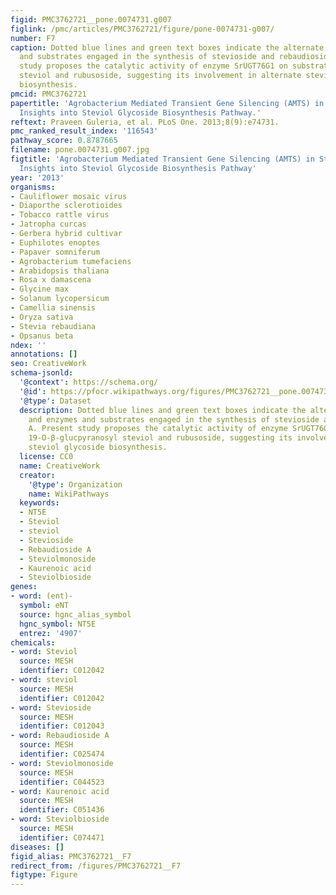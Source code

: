 ```yaml
---
figid: PMC3762721__pone.0074731.g007
figlink: /pmc/articles/PMC3762721/figure/pone-0074731-g007/
number: F7
caption: Dotted blue lines and green text boxes indicate the alternate steps and enzymes
  and substrates engaged in the synthesis of stevioside and rebaudioside A. Present
  study proposes the catalytic activity of enzyme SrUGT76G1 on substrates 19-O-β-glucpyranosyl
  steviol and rubusoside, suggesting its involvement in alternate steviol glycoside
  biosynthesis.
pmcid: PMC3762721
papertitle: 'Agrobacterium Mediated Transient Gene Silencing (AMTS) in Stevia rebaudiana:
  Insights into Steviol Glycoside Biosynthesis Pathway.'
reftext: Praveen Guleria, et al. PLoS One. 2013;8(9):e74731.
pmc_ranked_result_index: '116543'
pathway_score: 0.8787665
filename: pone.0074731.g007.jpg
figtitle: 'Agrobacterium Mediated Transient Gene Silencing (AMTS) in Stevia rebaudiana:
  Insights into Steviol Glycoside Biosynthesis Pathway'
year: '2013'
organisms:
- Cauliflower mosaic virus
- Diaporthe sclerotioides
- Tobacco rattle virus
- Jatropha curcas
- Gerbera hybrid cultivar
- Euphilotes enoptes
- Papaver somniferum
- Agrobacterium tumefaciens
- Arabidopsis thaliana
- Rosa x damascena
- Glycine max
- Solanum lycopersicum
- Camellia sinensis
- Oryza sativa
- Stevia rebaudiana
- Opsanus beta
ndex: ''
annotations: []
seo: CreativeWork
schema-jsonld:
  '@context': https://schema.org/
  '@id': https://pfocr.wikipathways.org/figures/PMC3762721__pone.0074731.g007.html
  '@type': Dataset
  description: Dotted blue lines and green text boxes indicate the alternate steps
    and enzymes and substrates engaged in the synthesis of stevioside and rebaudioside
    A. Present study proposes the catalytic activity of enzyme SrUGT76G1 on substrates
    19-O-β-glucpyranosyl steviol and rubusoside, suggesting its involvement in alternate
    steviol glycoside biosynthesis.
  license: CC0
  name: CreativeWork
  creator:
    '@type': Organization
    name: WikiPathways
  keywords:
  - NT5E
  - Steviol
  - steviol
  - Stevioside
  - Rebaudioside A
  - Steviolmonoside
  - Kaurenoic acid
  - Steviolbioside
genes:
- word: (ent)-
  symbol: eNT
  source: hgnc_alias_symbol
  hgnc_symbol: NT5E
  entrez: '4907'
chemicals:
- word: Steviol
  source: MESH
  identifier: C012042
- word: steviol
  source: MESH
  identifier: C012042
- word: Stevioside
  source: MESH
  identifier: C012043
- word: Rebaudioside A
  source: MESH
  identifier: C025474
- word: Steviolmonoside
  source: MESH
  identifier: C044523
- word: Kaurenoic acid
  source: MESH
  identifier: C051436
- word: Steviolbioside
  source: MESH
  identifier: C074471
diseases: []
figid_alias: PMC3762721__F7
redirect_from: /figures/PMC3762721__F7
figtype: Figure
---
```

